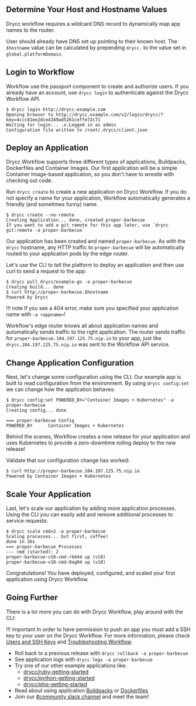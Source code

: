 ## Determine Your Host and Hostname Values

Drycc workflow requires a wildcard DNS record to dynamically map app names to the router.

User should already have DNS set up pointing to their known host. The `$hostname` value can be calculated by prepending `drycc.` to the value set in `global.platformDomain`.

## Login to Workflow

Workflow use the passport component to create and authorize users.
If you already have an account, use `drycc login` to authenticate against the Drycc Workflow API.

```
$ drycc login http://drycc.example.com
Opening browser to http://drycc.example.com/v2/login/drycc/?key=4ccc81ee2dce4349ad5261ceffe72c71
Waiting for login... .o.Logged in as admin
Configuration file written to /root/.drycc/client.json
```

## Deploy an Application

Drycc Workflow supports three different types of applications, Buildpacks,
Dockerfiles and Container Images. Our first application will be a simple Container
Image-based application, so you don't have to wrestle with checking out code.

Run `drycc create` to create a new application on Drycc Workflow. If you do not
specify a name for your application, Workflow automatically generates a
friendly (and sometimes funny) name.

```
$ drycc create --no-remote
Creating Application... done, created proper-barbecue
If you want to add a git remote for this app later, use `drycc git:remote -a proper-barbecue`
```

Our application has been created and named `proper-barbecue`. As with the
`drycc` hostname, any HTTP traffic to `proper-barbecue` will be automatically
routed to your application pods by the edge router.

Let's use the CLI to tell the platform to deploy an application and then use curl to send a request to the app:

```
$ drycc pull drycc/example-go -a proper-barbecue
Creating build... done
$ curl http://proper-barbecue.$hostname
Powered by Drycc
```

!!! note
        If you see a 404 error, make sure you specified your application name with `-a <appname>`!

Workflow's edge router knows all about application names and automatically
sends traffic to the right application. The router sends traffic for
`proper-barbecue.104.197.125.75.nip.io` to your app, just like
`drycc.104.197.125.75.nip.io` was sent to the Workflow API service.

## Change Application Configuration

Next, let's change some configuration using the CLI. Our example app is built
to read configuration from the environment. By using `drycc config:set` we can
change how the application behaves:

```
$ drycc config:set POWERED_BY="Container Images + Kubernetes" -a proper-barbecue
Creating config... done

=== proper-barbecue Config
POWERED_BY      Container Images + Kubernetes
```

Behind the scenes, Workflow creates a new release for your application and uses
Kubernetes to provide a zero-downtime rolling deploy to the new release!

Validate that our configuration change has worked:

```
$ curl http://proper-barbecue.104.197.125.75.nip.io
Powered by Container Images + Kubernetes
```

## Scale Your Application

Last, let's scale our application by adding more application processes. Using the CLI you can easily add and remove
additional processes to service requests:

```
$ drycc scale cmd=2 -a proper-barbecue
Scaling processes... but first, coffee!
done in 36s
=== proper-barbecue Processes
--- cmd (started): 2
proper-barbecue-v18-cmd-rk644 up (v18)
proper-barbecue-v18-cmd-0ag04 up (v18)
```

Congratulations! You have deployed, configured, and scaled your first application using Drycc Workflow.

## Going Further
There is a lot more you can do with Drycc Workflow, play around with the CLI:

!!! important
    In order to have permission to push an app you must add a SSH key to your user on the Drycc Workflow.
    For more information, please check [Users and SSH Keys](../users/ssh-keys/) and [Troubleshooting Workflow](../troubleshooting/).

* Roll back to a previous release with `drycc rollback -a proper-barbecue`
* See application logs with `drycc logs -a proper-barbecue`
* Try one of our other example applications like:
    * [drycc/ruby-getting-started](https://github.com/drycc/ruby-getting-started)
    * [drycc/python-getting-started](https://github.com/drycc/python-getting-started)
    * [drycc/php-getting-started](https://github.com/drycc/php-getting-started)
* Read about using application [Buildpacks](../applications/using-buildpacks.md) or [Dockerfiles](../applications/using-dockerfiles.md)
* Join our [#community slack channel](https://drycc.slack.com/) and meet the team!
